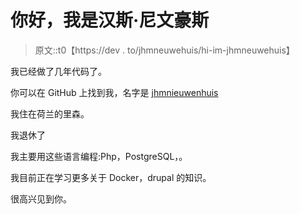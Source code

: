 # 你好，我是汉斯·尼文豪斯

> 原文::t0【https://dev . to/jhmneuwehuis/hi-im-jhmneuwehuis】

我已经做了几年代码了。

你可以在 GitHub 上找到我，名字是 [jhmnieuwenhuis](https://github.com/jhmnieuwenhuis)

我住在荷兰的里森。

我退休了

我主要用这些语言编程:Php，PostgreSQL，。

我目前正在学习更多关于 Docker，drupal 的知识。

很高兴见到你。
